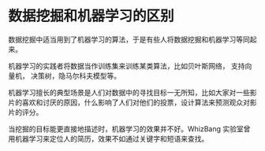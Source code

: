 # 数据挖掘和机器学习的区别

数据挖掘中适当用到了机器学习的算法，于是有些人将数据挖掘和机器学习等同起来。


机器学习的实践者将数据当作训练集来训练某类算法，比如贝叶斯网络， 支持向量机， 决策树，隐马尔科夫模型等。


机器学习擅长的典型场景是人们对数据中的寻找目标一无所知，比如大家对一些影片的喜欢和讨厌的原因，什么影响了人们对他们的投票，设计算法来预测观众对影片的评分。


当挖掘的目标能更直接地描述时，机器学习的效果并不好。WhizBang 实验室曾用机器学习来定位人的简历，效果不如通过关键字和短语来查找。




